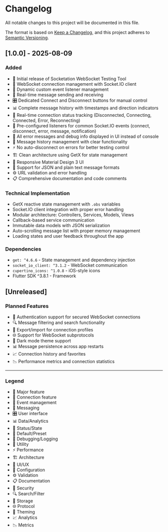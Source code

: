 # Changelog

All notable changes to this project will be documented in this file.

The format is based on [Keep a Changelog](https://keepachangelog.com/en/1.0.0/),
and this project adheres to [Semantic Versioning](https://semver.org/spec/v2.0.0.html).

## [1.0.0] - 2025-08-09

### Added
- 🎉 Initial release of Socketation WebSocket Testing Tool
- 🔗 WebSocket connection management with Socket.IO client
- 📡 Dynamic custom event listener management
- 💬 Real-time message sending and receiving
- 🎛️ Dedicated Connect and Disconnect buttons for manual control
- 📊 Complete message history with timestamps and direction indicators
- 🔄 Real-time connection status tracking (Disconnected, Connecting, Connected, Error, Reconnecting)
- 🎯 Pre-configured listeners for common Socket.IO events (connect, disconnect, error, message, notification)
- 📝 All error messages and debug info displayed in UI instead of console
- 🧹 Message history management with clear functionality
- ⚡ No auto-disconnect on errors for better testing control
- 🏗️ Clean architecture using GetX for state management
- 📱 Responsive Material Design 3 UI
- 🔧 Support for JSON and plain text message formats
- ⚙️ URL validation and error handling
- 📋 Comprehensive documentation and code comments

### Technical Implementation
- GetX reactive state management with `.obs` variables
- Socket.IO client integration with proper error handling
- Modular architecture: Controllers, Services, Models, Views
- Callback-based service communication
- Immutable data models with JSON serialization
- Auto-scrolling message list with proper memory management
- Loading states and user feedback throughout the app

### Dependencies
- `get: ^4.6.6` - State management and dependency injection
- `socket_io_client: ^3.1.2` - WebSocket communication
- `cupertino_icons: ^1.0.8` - iOS-style icons
- Flutter SDK ^3.8.1 - Framework

## [Unreleased]

### Planned Features
- 🔐 Authentication support for secured WebSocket connections
- 🔍 Message filtering and search functionality
- 💾 Export/import for connection profiles
- 🌐 Support for WebSocket subprotocols
- 🎨 Dark mode theme support
- 📊 Message persistence across app restarts
- 📈 Connection history and favorites
- 📉 Performance metrics and connection statistics

---

### Legend
- 🎉 Major feature
- 🔗 Connection feature
- 📡 Event management
- 💬 Messaging
- 🎛️ User interface
- 📊 Data/Analytics
- 🔄 Status/State
- 🎯 Default/Preset
- 📝 Debugging/Logging
- 🧹 Utility
- ⚡ Performance
- 🏗️ Architecture
- 📱 UI/UX
- 🔧 Configuration
- ⚙️ Validation
- 📋 Documentation
- 🔐 Security
- 🔍 Search/Filter
- 💾 Storage
- 🌐 Protocol
- 🎨 Theming
- 📈 Analytics
- 📉 Metrics
